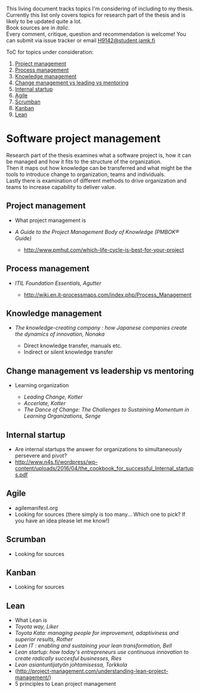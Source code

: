 This living document tracks topics I'm considering of including to my thesis.<br>
Currently this list only covers topics for research part of the thesis and is likely to be updated quite a lot.<br>
Book sources are in _italic_.<br>
Every comment, critique, question and recommendation is welcome! You can submit via issue tracker or email H9142@student.jamk.fi

ToC for topics under consideration: <!-- TOC depthFrom:2 depthTo:6 withLinks:1 updateOnSave:1 orderedList:1 -->

1. [Project management](#project-management)
2. [Process management](#process-management)
3. [Knowledge management](#knowledge-management)
4. [Change management vs leading vs mentoring](#change-management-vs-leading-vs-mentoring)
5. [Internal startup](#internal-startup)
6. [Agile](#agile)
7. [Scrumban](#scrumban)
8. [Kanban](#kanban)
9. [Lean](#lean) 

<!-- /TOC -->

 # Software project management

Research part of the thesis examines what a software project is, how it can be managed and how it fits to the structure of the organization.<br>
Then it maps out how knowledge can be transferred and what might be the tools to introduce change to organization, teams and individuals.<br>
Lastly there is examination of different methods to drive organization and teams to increase capability to deliver value.

## Project management

- What project management is
- _A Guide to the Project Management Body of Knowledge (PMBOK® Guide)_

  - <http://www.pmhut.com/which-life-cycle-is-best-for-your-project>

## Process management

- _ITIL Foundation Essentials, Agutter_

  - <http://wiki.en.it-processmaps.com/index.php/Process_Management>

## Knowledge management

- _The knowledge-creating company : how Japanese companies create the dynamics of innovation, Nonaka_

  - Direct knowledge transfer, manuals etc.
  - Indirect or silent knowledge transfer

## Change management vs leadership vs mentoring

- Learning organization

  - _Leading Change, Kotter_
  - _Accerlate, Kotter_
  - _The Dance of Change: The Challenges to Sustaining Momentum in Learning Organizations, Senge_

## Internal startup

- Are internal startups the answer for organizations to simultaneously persevere and pivot?
- <http://www.n4s.fi/wordpress/wp-content/uploads/2016/04/the_cookbook_for_successful_Internal_startups.pdf>

## Agile

- agilemanifest.org
- Looking for sources (there simply is too many... Which one to pick? If you have an idea please let me know!)

## Scrumban

- Looking for sources

## Kanban

- Looking for sources

## Lean

- What Lean is
- _Toyota way, Liker_
- _Toyota Kata: managing people for improvement, adaptiviness and superior results, Rother_
- _Lean IT : enabling and sustaining your lean transformation, Bell_
- _Lean startup: how today's entrepreneurs use continuous innovation to create radically succesful businesses, Ries_
- _Lean asiantuntijatyön johtamisessa, Torkkola_
- (<http://project-management.com/understanding-lean-project-management/>)
- 5 principles to Lean project management
